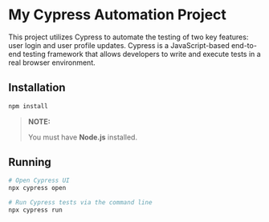 # My Cypress Automation Project

This project utilizes Cypress to automate the testing of two key features: user login and user profile updates. Cypress is a JavaScript-based end-to-end testing framework that allows developers to write and execute tests in a real browser environment.

## Installation
```bash
npm install
```
>**NOTE:**
>
>You must have **Node.js** installed.

## Running
```bash
# Open Cypress UI
npx cypress open

# Run Cypress tests via the command line
npx cypress run

```
